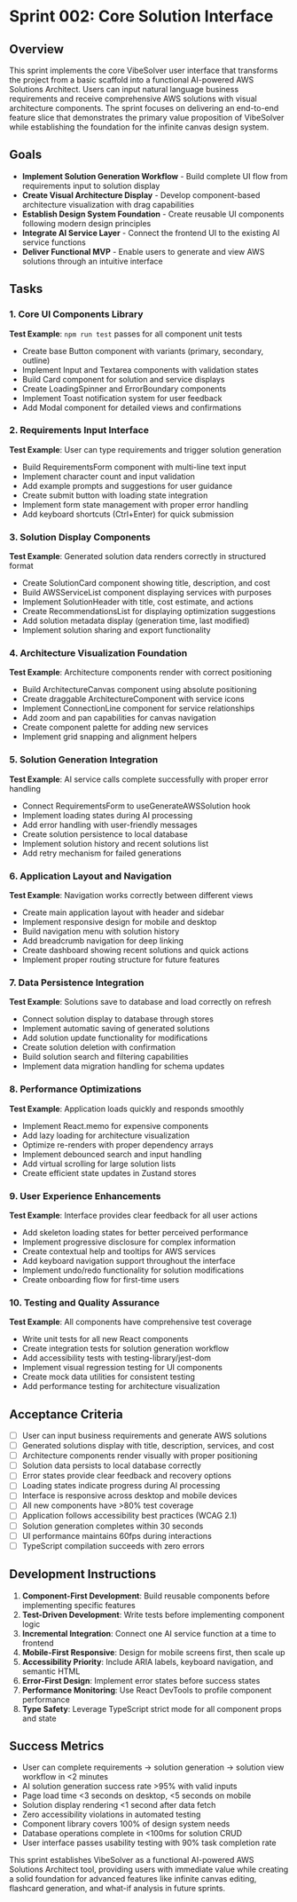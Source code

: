 # Sprint 002: Core Solution Interface

## Overview

This sprint implements the core VibeSolver user interface that transforms the project from a basic scaffold into a functional AI-powered AWS Solutions Architect. Users can input natural language business requirements and receive comprehensive AWS solutions with visual architecture components. The sprint focuses on delivering an end-to-end feature slice that demonstrates the primary value proposition of VibeSolver while establishing the foundation for the infinite canvas design system.

## Goals

- **Implement Solution Generation Workflow** - Build complete UI flow from requirements input to solution display
- **Create Visual Architecture Display** - Develop component-based architecture visualization with drag capabilities  
- **Establish Design System Foundation** - Create reusable UI components following modern design principles
- **Integrate AI Service Layer** - Connect the frontend UI to the existing AI service functions
- **Deliver Functional MVP** - Enable users to generate and view AWS solutions through an intuitive interface

## Tasks

### 1. Core UI Components Library

**Test Example**: `npm run test` passes for all component unit tests

- Create base Button component with variants (primary, secondary, outline)
- Implement Input and Textarea components with validation states
- Build Card component for solution and service displays
- Create LoadingSpinner and ErrorBoundary components
- Implement Toast notification system for user feedback
- Add Modal component for detailed views and confirmations

### 2. Requirements Input Interface

**Test Example**: User can type requirements and trigger solution generation

- Build RequirementsForm component with multi-line text input
- Implement character count and input validation
- Add example prompts and suggestions for user guidance
- Create submit button with loading state integration
- Implement form state management with proper error handling
- Add keyboard shortcuts (Ctrl+Enter) for quick submission

### 3. Solution Display Components

**Test Example**: Generated solution data renders correctly in structured format

- Create SolutionCard component showing title, description, and cost
- Build AWSServiceList component displaying services with purposes
- Implement SolutionHeader with title, cost estimate, and actions
- Create RecommendationsList for displaying optimization suggestions
- Add solution metadata display (generation time, last modified)
- Implement solution sharing and export functionality

### 4. Architecture Visualization Foundation

**Test Example**: Architecture components render with correct positioning

- Build ArchitectureCanvas component using absolute positioning
- Create draggable ArchitectureComponent with service icons
- Implement ConnectionLine component for service relationships
- Add zoom and pan capabilities for canvas navigation
- Create component palette for adding new services
- Implement grid snapping and alignment helpers

### 5. Solution Generation Integration

**Test Example**: AI service calls complete successfully with proper error handling

- Connect RequirementsForm to useGenerateAWSSolution hook
- Implement loading states during AI processing
- Add error handling with user-friendly messages
- Create solution persistence to local database
- Implement solution history and recent solutions list
- Add retry mechanism for failed generations

### 6. Application Layout and Navigation

**Test Example**: Navigation works correctly between different views

- Create main application layout with header and sidebar
- Implement responsive design for mobile and desktop
- Build navigation menu with solution history
- Add breadcrumb navigation for deep linking
- Create dashboard showing recent solutions and quick actions
- Implement proper routing structure for future features

### 7. Data Persistence Integration

**Test Example**: Solutions save to database and load correctly on refresh

- Connect solution display to database through stores
- Implement automatic saving of generated solutions
- Add solution update functionality for modifications
- Create solution deletion with confirmation
- Build solution search and filtering capabilities
- Implement data migration handling for schema updates

### 8. Performance Optimizations

**Test Example**: Application loads quickly and responds smoothly

- Implement React.memo for expensive components
- Add lazy loading for architecture visualization
- Optimize re-renders with proper dependency arrays
- Implement debounced search and input handling
- Add virtual scrolling for large solution lists
- Create efficient state updates in Zustand stores

### 9. User Experience Enhancements

**Test Example**: Interface provides clear feedback for all user actions

- Add skeleton loading states for better perceived performance
- Implement progressive disclosure for complex information
- Create contextual help and tooltips for AWS services
- Add keyboard navigation support throughout the interface
- Implement undo/redo functionality for solution modifications
- Create onboarding flow for first-time users

### 10. Testing and Quality Assurance

**Test Example**: All components have comprehensive test coverage

- Write unit tests for all new React components
- Create integration tests for solution generation workflow
- Add accessibility tests with testing-library/jest-dom
- Implement visual regression testing for UI components
- Create mock data utilities for consistent testing
- Add performance testing for architecture visualization

## Acceptance Criteria

- [ ] User can input business requirements and generate AWS solutions
- [ ] Generated solutions display with title, description, services, and cost
- [ ] Architecture components render visually with proper positioning
- [ ] Solution data persists to local database correctly
- [ ] Error states provide clear feedback and recovery options
- [ ] Loading states indicate progress during AI processing
- [ ] Interface is responsive across desktop and mobile devices
- [ ] All new components have >80% test coverage
- [ ] Application follows accessibility best practices (WCAG 2.1)
- [ ] Solution generation completes within 30 seconds
- [ ] UI performance maintains 60fps during interactions
- [ ] TypeScript compilation succeeds with zero errors

## Development Instructions

1. **Component-First Development**: Build reusable components before implementing specific features
2. **Test-Driven Development**: Write tests before implementing component logic
3. **Incremental Integration**: Connect one AI service function at a time to frontend
4. **Mobile-First Responsive**: Design for mobile screens first, then scale up
5. **Accessibility Priority**: Include ARIA labels, keyboard navigation, and semantic HTML
6. **Error-First Design**: Implement error states before success states
7. **Performance Monitoring**: Use React DevTools to profile component performance
8. **Type Safety**: Leverage TypeScript strict mode for all component props and state

## Success Metrics

- User can complete requirements → solution generation → solution view workflow in <2 minutes
- AI solution generation success rate >95% with valid inputs
- Page load time <3 seconds on desktop, <5 seconds on mobile
- Solution display rendering <1 second after data fetch
- Zero accessibility violations in automated testing
- Component library covers 100% of design system needs
- Database operations complete in <100ms for solution CRUD
- User interface passes usability testing with 90% task completion rate

This sprint establishes VibeSolver as a functional AI-powered AWS Solutions Architect tool, providing users with immediate value while creating a solid foundation for advanced features like infinite canvas editing, flashcard generation, and what-if analysis in future sprints.